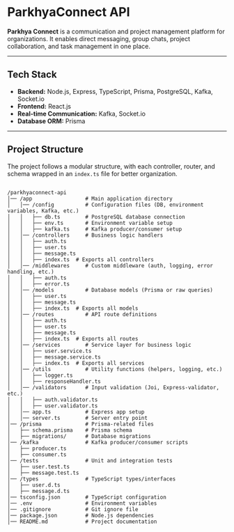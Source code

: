 # ParkhyaConnect API

**Parkhya Connect** is a communication and project management platform for organizations. It enables direct messaging, group chats, project collaboration, and task management in one place.  

---

## **Tech Stack**
- **Backend:** Node.js, Express, TypeScript, Prisma, PostgreSQL, Kafka, Socket.io  
- **Frontend:** React.js  
- **Real-time Communication:** Kafka, Socket.io  
- **Database ORM:** Prisma  

---

## **Project Structure**
The project follows a modular structure, with each controller, router, and schema wrapped in an `index.ts` file for better organization.  

```plaintext

/parkhyaconnect-api
│── /app                 # Main application directory
│   │── /config          # Configuration files (DB, environment variables, Kafka, etc.)
│   │   ├── db.ts        # PostgreSQL database connection
│   │   ├── env.ts       # Environment variable setup
│   │   ├── kafka.ts     # Kafka producer/consumer setup
│   │── /controllers     # Business logic handlers
│   │   ├── auth.ts
│   │   ├── user.ts
│   │   ├── message.ts
│   │   ├── index.ts  # Exports all controllers
│   │── /middlewares     # Custom middleware (auth, logging, error handling, etc.)
│   │   ├── auth.ts
│   │   ├── error.ts
│   │── /models          # Database models (Prisma or raw queries)
│   │   ├── user.ts
│   │   ├── message.ts
│   │   ├── index.ts  # Exports all models
│   │── /routes          # API route definitions
│   │   ├── auth.ts
│   │   ├── user.ts
│   │   ├── message.ts
│   │   ├── index.ts  # Exports all routes
│   │── /services        # Service layer for business logic
│   │   ├── user.service.ts
│   │   ├── message.service.ts
│   │   ├── index.ts  # Exports all services
│   │── /utils           # Utility functions (helpers, logging, etc.)
│   │   ├── logger.ts
│   │   ├── responseHandler.ts
│   │── /validators      # Input validation (Joi, Express-validator, etc.)
│   │   ├── auth.validator.ts
│   │   ├── user.validator.ts
│   │── app.ts           # Express app setup
│   │── server.ts        # Server entry point
│── /prisma              # Prisma-related files
│   ├── schema.prisma    # Prisma schema
│   ├── migrations/      # Database migrations
│── /kafka               # Kafka producer/consumer scripts
│   ├── producer.ts
│   ├── consumer.ts
│── /tests               # Unit and integration tests
│   ├── user.test.ts
│   ├── message.test.ts
│── /types               # TypeScript types/interfaces
│   ├── user.d.ts
│   ├── message.d.ts
│── tsconfig.json        # TypeScript configuration
│── .env                 # Environment variables
│── .gitignore           # Git ignore file
│── package.json         # Node.js dependencies
│── README.md            # Project documentation
